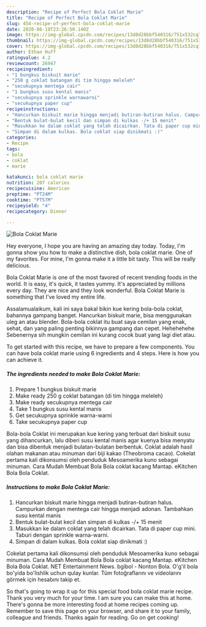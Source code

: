 ```yaml
---
description: "Recipe of Perfect Bola Coklat Marie"
title: "Recipe of Perfect Bola Coklat Marie"
slug: 454-recipe-of-perfect-bola-coklat-marie
date: 2020-06-10T23:26:50.140Z
image: https://img-global.cpcdn.com/recipes/13d8d28bbf540316/751x532cq70/bola-coklat-marie-foto-resep-utama.jpg
thumbnail: https://img-global.cpcdn.com/recipes/13d8d28bbf540316/751x532cq70/bola-coklat-marie-foto-resep-utama.jpg
cover: https://img-global.cpcdn.com/recipes/13d8d28bbf540316/751x532cq70/bola-coklat-marie-foto-resep-utama.jpg
author: Ethan Huff
ratingvalue: 4.2
reviewcount: 26947
recipeingredient:
- "1 bungkus biskuit marie"
- "250 g coklat batangan di tim hingga meleleh"
- "secukupnya mentega cair"
- "1 bungkus susu kental manis"
- "secukupnya sprinkle warnawarni"
- "secukupnya paper cup"
recipeinstructions:
- "Hancurkan biskuit marie hingga menjadi butiran-butiran halus. Campurkan dengan mentega cair hingga menjadi adonan. Tambahkan susu kental manis"
- "Bentuk bulat-bulat kecil dan simpan di kulkas -/+ 15 menit"
- "Masukkan ke dalam coklat yang telah dicairkan. Tata di paper cup mini. Taburi dengan sprinkle warna-warni."
- "Simpan di dalam kulkas. Bola coklat siap dinikmati :)"
categories:
- Recipe
tags:
- bola
- coklat
- marie

katakunci: bola coklat marie 
nutrition: 207 calories
recipecuisine: American
preptime: "PT24M"
cooktime: "PT57M"
recipeyield: "4"
recipecategory: Dinner

---
```



![Bola Coklat Marie](https://img-global.cpcdn.com/recipes/13d8d28bbf540316/751x532cq70/bola-coklat-marie-foto-resep-utama.jpg)

Hey everyone, I hope you are having an amazing day today. Today, I'm gonna show you how to make a distinctive dish, bola coklat marie. One of my favorites. For mine, I'm gonna make it a little bit tasty. This will be really delicious.

Bola Coklat Marie is one of the most favored of recent trending foods in the world. It is easy, it's quick, it tastes yummy. It's appreciated by millions every day. They are nice and they look wonderful. Bola Coklat Marie is something that I've loved my entire life.

Assalamualaikum, kali ini saya bakal bikin kue kering bola-bola coklat, bahannya gampang banget. Hancurkan biskuit marie, bisa menggunakan uleg an atau blender. Bola-bola coklat itu buat saya cemilan yang enak, sehat, dan yang paling penting bikinnya gampang dan cepet. Hehehehehe Sebenernya sih mungkin cemilan ini kurang cocok buat yang lagi diet atau.


To get started with this recipe, we have to prepare a few components. You can have bola coklat marie using 6 ingredients and 4 steps. Here is how you can achieve it.

<!--inarticleads1-->

##### The ingredients needed to make Bola Coklat Marie:

1. Prepare 1 bungkus biskuit marie
1. Make ready 250 g coklat batangan (di tim hingga meleleh)
1. Make ready secukupnya mentega cair
1. Take 1 bungkus susu kental manis
1. Get secukupnya sprinkle warna-warni
1. Take secukupnya paper cup


Bola-bola Coklat ini merupakan kue kering yang terbuat dari biskuit susu yang dihancurkan, lalu diberi susu kental manis agar kuenya bisa menyatu dan bisa dibentuk menjadi bulatan-bulatan berbentuk. Coklat adalah hasil olahan makanan atau minuman dari biji kakao (Theobroma cacao). Cokelat pertama kali dikonsumsi oleh penduduk Mesoamerika kuno sebagai minuman. Cara Mudah Membuat Bola Bola coklat kacang Mantap. eKitchen Bola Bola Coklat. 

<!--inarticleads2-->

##### Instructions to make Bola Coklat Marie:

1. Hancurkan biskuit marie hingga menjadi butiran-butiran halus. Campurkan dengan mentega cair hingga menjadi adonan. Tambahkan susu kental manis
1. Bentuk bulat-bulat kecil dan simpan di kulkas -/+ 15 menit
1. Masukkan ke dalam coklat yang telah dicairkan. Tata di paper cup mini. Taburi dengan sprinkle warna-warni.
1. Simpan di dalam kulkas. Bola coklat siap dinikmati :)


Cokelat pertama kali dikonsumsi oleh penduduk Mesoamerika kuno sebagai minuman. Cara Mudah Membuat Bola Bola coklat kacang Mantap. eKitchen Bola Bola Coklat. NET Entertainment News. bgibol - Nonton Bola. O&#39;g&#39;il bola bo&#39;yida bo&#39;lishlik uchun qulay kunlar. Tüm fotoğraflarını ve videolarını görmek için hesabını takip et. 

So that's going to wrap it up for this special food bola coklat marie recipe. Thank you very much for your time. I am sure you can make this at home. There's gonna be more interesting food at home recipes coming up. Remember to save this page on your browser, and share it to your family, colleague and friends. Thanks again for reading. Go on get cooking!
